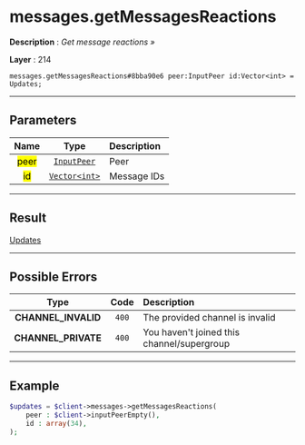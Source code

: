 # messages.getMessagesReactions

**Description** : *Get message reactions &raquo;*

**Layer** : 214

```tl
messages.getMessagesReactions#8bba90e6 peer:InputPeer id:Vector<int> = Updates;
```

---

## Parameters

| Name | Type | Description |
| :---: | :---: | :--- |
| <mark>peer</mark> | [`InputPeer`](type/InputPeer) | Peer |
| <mark>id</mark> | [`Vector<int>`](type/int) | Message IDs |

---

## Result

[Updates](type/Updates)

---

## Possible Errors

| Type | Code | Description |
| :---: | :---: | :--- |
| **CHANNEL_INVALID** | `400` | The provided channel is invalid |
| **CHANNEL_PRIVATE** | `400` | You haven't joined this channel/supergroup |

---

## Example

```php
$updates = $client->messages->getMessagesReactions(
	peer : $client->inputPeerEmpty(),
	id : array(34),
);
```